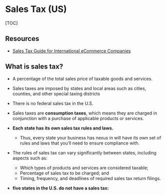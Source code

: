 # Sales Tax (US)

[TOC]

## Resources

- [Sales Tax Guide for International eCommerce Companies](https://www.shipmonk.com/blog/sales-tax-guide-for-international-ecommerce-companies)

## What is sales tax?

- A percentage of the total sales price of taxable goods and services.

- Sales taxes are imposed by states and local areas such as cities, counties, and other special taxing districts

- There is no federal sales tax in the U.S.

- Sales taxes are **consumption taxes**, which means they are charged in conjunction with a purchase of applicable products or services. 

- **Each state has its own sales tax rules and laws.** 

  - Thus, every state your business has nexus in will have its own set of rules and laws that you’ll need to ensure compliance with.

- The rules of sales tax can vary significantly between states, including aspects such as:

  - Which types of products and services are considered taxable;
  - Percentage of sales tax to be charged; and
  - Timing, frequency, and deadlines of required sales tax return filings.

- **five states in the U.S. do not have a sales tax:** 

   